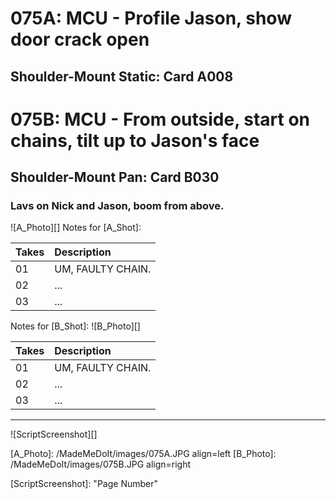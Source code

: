 # 075A: MCU - Profile Jason, show door crack open
## Shoulder-Mount Static: Card A008

# 075B: MCU - From outside, start on chains, tilt up to Jason's face
## Shoulder-Mount Pan: Card B030

### Lavs on Nick and Jason, boom from above.

![A_Photo][]
Notes for [A_Shot]: 

| Takes | Description |
|:---|:----|
| 01 | UM, FAULTY CHAIN. |
| 02 | ... |
| 03 | ... |

Notes for [B_Shot]: 
![B_Photo][]

| Takes | Description |
|:---|:----|
| 01 | UM, FAULTY CHAIN. |
| 02 | ... |
| 03 | ... |

----

![ScriptScreenshot][]


[A_Photo]:  /MadeMeDoIt/images/075A.JPG align=left
[B_Photo]:  /MadeMeDoIt/images/075B.JPG align=right

[ScriptScreenshot]: "Page Number"